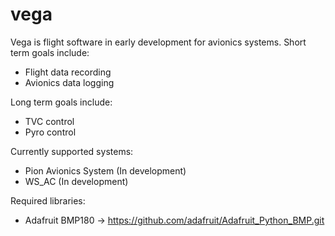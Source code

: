 # vega
Vega is flight software in early development for avionics systems. 
Short term goals include:
  - Flight data recording
  - Avionics data logging

Long term goals include:
  - TVC control
  - Pyro control


Currently supported systems:
  - Pion Avionics System (In development)
  - WS_AC (In development)
  
Required libraries:
  - Adafruit BMP180 -> https://github.com/adafruit/Adafruit_Python_BMP.git
